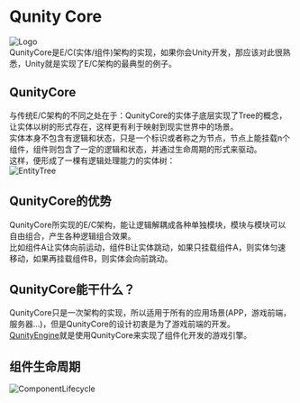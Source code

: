 # Qunity Core
![Logo](https://rockyf.github.io/qunity-core/assets/Logo.png)  
QunityCore是E/C(实体/组件)架构的实现，如果你会Unity开发，那应该对此很熟悉，Unity就是实现了E/C架构的最典型的例子。  
## QunityCore
与传统E/C架构的不同之处在于：QunityCore的实体子底层实现了Tree的概念，让实体以树的形式存在，这样更有利于映射到现实世界中的场景。  
实体本身不包含有逻辑和状态，只是一个标识或者称之为节点，节点上能挂载n个组件，组件则包含了一定的逻辑和状态，并通过生命周期的形式来驱动。  
这样，便形成了一棵有逻辑处理能力的实体树：  
![EntityTree](https://rockyf.github.io/qunity-core/assets/EntityTree.png)
## QunityCore的优势
QunityCore所实现的E/C架构，能让逻辑解耦成各种单独模块，模块与模块可以自由组合，产生各种逻辑组合效果。  
比如组件A让实体向前运动，组件B让实体跳动，如果只挂载组件A，则实体匀速移动，如果再挂载组件B，则实体会向前跳动。
## QunityCore能干什么？
QunityCore只是一次架构的实现，所以适用于所有的应用场景(APP，游戏前端，服务器…)，但是QunityCore的设计初衷是为了游戏前端的开发。  
[QunityEngine](https://rockyf.github.io/qunity-engine/)就是使用QunityCore来实现了组件化开发的游戏引擎。
## 组件生命周期
![ComponentLifecycle](https://rockyf.github.io/qunity-core/assets/component-lifecycle.png)